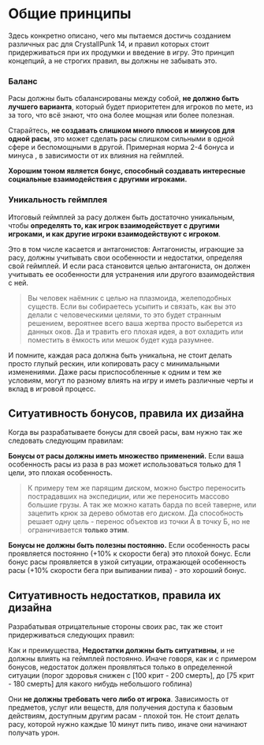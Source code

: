 # Общие принципы
Здесь конкретно описано, чего мы пытаемся достичь созданием различных рас для CrystallPunk 14, и правил которых стоит придерживаться при их продумки и введение в игру. Это принцип концепций, а не строгих правил, вы должны не забывать это.

### Баланс
Расы должны быть сбалансированы между собой, **не должно быть лучшего варианта**, который будет приоритетен для игроков по мете, из за того, что всё знают, что она более мощная или более полезная.

Старайтесь, **не создавать слишком много плюсов и минусов для одной расы**, это может сделать расы слишком сильными в одной сфере и беспомощными в другой. Примерная норма 2-4 бонуса и минуса , в зависимости от их влияния на геймплей. 

**Хорошим тоном является бонус, способный создавать интересные социальные взаимодействия с другими игроками.**

### Уникальность геймплея
Итоговый геймплей за расу должен быть достаточно уникальным, чтобы **определять то, как игрок взаимодействует с другими игроками, и как другие игроки взаимодействуют с игроком**. 

Это в том числе касается и антагонистов: Антагонисты, играющие за расу, должны учитывать свои особенности и недостатки, определяя свой геймплей. И если раса становится целью антагониста, он должен учитывать ее особенности для устранения или другого взаимодействия с ней.

> Вы человек наёмник с целью на плазмоида, желеподобных существ. Если вы собираетесь усыпить и связать, как вы это делали с человеческими целями, то это будет странным решением, вероятнее всего ваша жертва просто выберется из данных оков. Да и травить его плохая идея, а вот охладить или поместить в ёмкость или мешок будет куда разумнее.

И помните, каждая раса должна быть уникальна, не стоит делать просто глупый рескин, или копировать расу с минимальными изменениями. Даже расы приспособленные к одним и тем же условиям, могут по разному влиять на игру и иметь различные черты и вклад в игровой процесс.

## Ситуативность бонусов, правила их дизайна
Когда вы разрабатываете бонусы для своей расы, вам нужно так же следовать следующим правилам:

**Бонусы от расы должны иметь множество применений.** Если ваша особенность расы из раза в раз может использоваться только для 1 цели, это плохая особенность.

> К примеру тем же парящим диском, можно быстро переносить пострадавших на экспедиции, или же переносить массово большие грузы. А так же можно катать барда по всей таверне, или зацепить крюк за дерево обмотав его диском. Да способность решает одну цель - перенос объектов из точки А в точку Б, но не ограничивается **только этим**.

**Бонусы не должны быть полезны постоянно.** Если особенность расы проявляется постоянно (+10% к скорости бега) это плохой бонус. Если бонус расы проявляется в узкой ситуации, отражающей особенность расы (+10% скорости бега при выпивании пива) - это хороший бонус.

## Ситуативность недостатков, правила их дизайна
Разрабатывая отрицательные стороны своих рас, так же стоит придерживаться следующих правил:

Как и преимущества, **Недостатки должны быть ситуативны**, и не должны влиять на геймплей постоянно. Иначе говоря, как и с примером бонусов, недостаток должен проявляться только в определенной ситуации (порог здоровья снижен с [100 крит - 200 смерть], до [75 крит - 180 смерть] для какого нибудь небольшого гоблина)

Они **не должны требовать чего либо от игрока**. Зависимость от предметов, услуг или веществ, для получения доступа к базовым действиям, доступным другим расам - плохой тон. Не стоит делать расу, которой нужно каждые 10 минут пить пиво, иначе они начинают получать урон.
